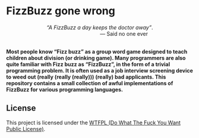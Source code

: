 # FizzBuzz gone wrong

<div align="center">
<em>“A FizzBuzz a day keeps the doctor away”</em>.<br />  
                                 — Said no one ever<br /><br />
</div>


**Most people know “Fizz buzz” as a group word game designed to teach children about division (or drinking game). Many programmers are also quite familiar with Fizz buzz as “FizzBuzz”, in the form of a trivial programming problem. It is often used as a job interview screening device to weed out (really (really (really))) (really) bad applicants. This repository contains a small collection of awful implementations of FizzBuzz for various programming languages.**

## License
This project is licensed under the [WTFPL (Do What The Fuck You Want Public License)](LICENSE.md).